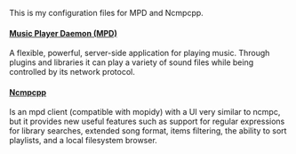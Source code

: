 This is my configuration files for MPD and Ncmpcpp.

#### [Music Player Daemon (MPD)](https://wiki.archlinux.org/index.php/Music_Player_Daemon) 
A flexible, powerful, server-side application for playing music. Through plugins and libraries it can play a variety of sound files while being controlled by its network protocol.

#### [Ncmpcpp](https://wiki.archlinux.org/index.php/Ncmpcpp) 
Is an mpd client (compatible with mopidy) with a UI very similar to ncmpc, but it provides new useful features such as support for regular expressions for library searches, extended song format, items filtering, the ability to sort playlists, and a local filesystem browser.
